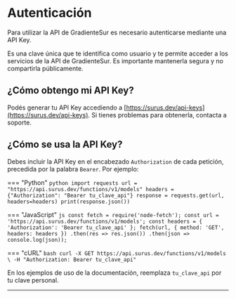 # Autenticación

Para utilizar la API de GradienteSur es necesario autenticarse mediante una API Key.

Es una clave única que te identifica como usuario y te permite acceder a los servicios de la API de GradienteSur. Es importante mantenerla segura y no compartirla públicamente.

## ¿Cómo obtengo mi API Key?

Podés generar tu API Key accediendo a [https://surus.dev/api-keys](https://surus.dev/api-keys). Si tienes problemas para obtenerla, contacta a soporte.

## ¿Cómo se usa la API Key?


Debes incluir la API Key en el encabezado `Authorization` de cada petición, precedida por la palabra `Bearer`. Por ejemplo:

=== "Python"
    ```python
    import requests
    url = "https://api.surus.dev/functions/v1/models"
    headers = {"Authorization": "Bearer tu_clave_api"}
    response = requests.get(url, headers=headers)
    print(response.json())
    ```

=== "JavaScript"
    ```js
    const fetch = require('node-fetch');
    const url = 'https://api.surus.dev/functions/v1/models';
    const headers = {
      'Authorization': 'Bearer tu_clave_api'
    };
    fetch(url, {
      method: 'GET',
      headers: headers
    })
      .then(res => res.json())
      .then(json => console.log(json));
    ```

=== "cURL"
    ```bash
    curl -X GET https://api.surus.dev/functions/v1/models \
      -H "Authorization: Bearer tu_clave_api"
    ```

En los ejemplos de uso de la documentación, reemplaza `tu_clave_api` por tu clave personal.

---
